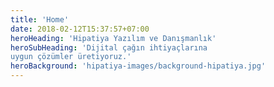 ```yaml
---
title: 'Home'
date: 2018-02-12T15:37:57+07:00
heroHeading: 'Hipatiya Yazılım ve Danışmanlık'
heroSubHeading: 'Dijital çağın ihtiyaçlarına
uygun çözümler üretiyoruz.'
heroBackground: 'hipatiya-images/background-hipatiya.jpg'
---
```

